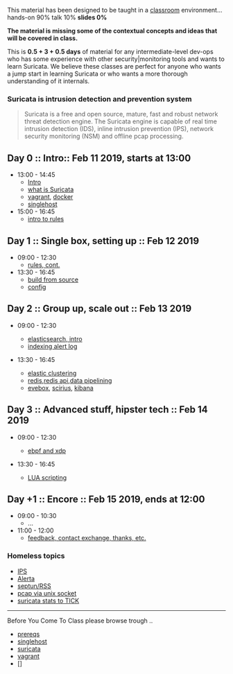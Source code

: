 
This material has been designed to be taught in a [classroom](https://ccdcoe.org/training/cyber-defence-monitoring-course-suite-module-1-feb-2019/) environment... hands-on 90% talk 10% **slides 0%**

**The material is missing some of the contextual concepts and ideas that will be covered in class.**

This is **0.5 + 3 + 0.5 days** of material for any intermediate-level dev-ops who has some experience with other security|monitoring tools and wants to learn Suricata. We believe these classes are perfect for anyone who wants a jump start in learning Suricata or who wants a more thorough understanding of it internals.

### Suricata is intrusion detection and prevention system

> Suricata is a free and open source, mature, fast and robust network threat detection engine. The Suricata engine is capable of real time intrusion detection (IDS), inline intrusion prevention (IPS), network security monitoring (NSM) and offline pcap processing.

## Day 0 :: Intro:: Feb 11 2019, starts at 13:00

 * 13:00 - 14:45
   * [Intro](/common/day_intro.md)
   * [what is Suricata](/Suricata/suricata/README.md)
   * [vagrant](/common/vagrant/), [docker](/common/docker)
   * [singlehost](/Suricata/vagrant/singlehost/)
 * 15:00 - 16:45
   * [intro to rules](/Suricata/rules/)

## Day 1 :: Single box, setting up :: Feb 12 2019

 * 09:00 - 12:30
   * [rules, cont.](/Suricata/rules)
 * 13:30 - 16:45
   * [build from source](/Suricata/setup/#Build)
   * [config](/Suricata/setup/#Config)

## Day 2 :: Group up, scale out :: Feb 13 2019

 * 09:00 - 12:30
   * [elasticsearch, intro](/Suricata/indexing#getting-started-with-elastic)
   * [indexing alert log](/Suricata/indexing#playing-with-python)

 * 13:30 - 16:45
   * [elastic clustering](/Suricata/advanced-indexing#clustered-elasticsearch)
   * [redis](/Suricata/advanced-indexing#redis),[redis api](/Suricata/advanced-indexing/001-redis.ipynb),[data pipelining](/Suricata/advanced-indexing/000-pipelines.ipynb)
   * [evebox](/Suricata/indexing#evebox), [scirius](/Suricata/indexing#scirius), [kibana](/Suricata/indexing#kibana)

## Day 3 :: Advanced stuff, hipster tech :: Feb 14 2019

 * 09:00 - 12:30
   * [ebpf and xdp](https://suricata.readthedocs.io/en/latest/capture-hardware/ebpf-xdp.html)

 * 13:30 - 16:45
   * [LUA scripting](/Suricata/lua)

## Day +1 :: Encore :: Feb 15 2019, ends at 12:00

 * 09:00 - 10:30
   * ...
 * 11:00 - 12:00
   * [feedback, contact exchange, thanks, etc.](/common/Closing.md)

### Homeless topics
 * [IPS]()
 * [Alerta]()
 * [septun/RSS]()
 * [pcap via unix socket]()
 * [suricata stats to TICK]()

----

Before You Come To Class please browse trough ..

 * [prereqs](https://github.com/ccdcoe/CDMCS/tree/master/prerequisites)
 * [singlehost](https://github.com/ccdcoe/CDMCS/tree/master/Suricata/vagrant/singlehost)
 * [suricata](https://suricata.readthedocs.io/en/latest/)
 * [vagrant](https://github.com/ccdcoe/CDMCS/tree/master/common/vagrant)
 * []
